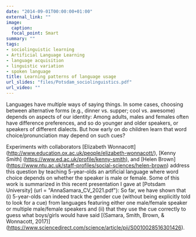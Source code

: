 ```yaml
---
date: "2014-09-01T00:00:00+01:00"
external_link: ""
image:
  caption:
  focal_point: Smart
summary: ""
tags:
- sociolinguistic learning
- Artificial Language Learning
- language acquisition
- linguistic variation
- spoken language
title: Learning patterns of language usage
url_slides: "files/Potsdam_sociolinguistics.pdf"
url_video: ""
---
```


Languages have multiple ways of saying things. In some cases, choosing between alternative forms (e.g., dinner vs. supper; cool vs. awesome) depends on aspects of our identity: Among adults, males and females often have difference preferences, and so do younger and older speakers, or speakers of different dialects. But how early on do children learn that word choice/pronunciation may depend on such cues?

Experiments with collaborators [Elizabeth Wonnacott] (http://www.education.ox.ac.uk/people/elizabeth-wonnacott/), [Kenny Smith] (https://www.ed.ac.uk/profile/kenny-smith), and [Helen Brown] (https://www.ntu.ac.uk/staff-profiles/social-sciences/helen-brown) address this question by teaching 5-year-olds an artificial language where word choice depends on whether the speaker is male or female. Some of this work is summarized in this recent presentation I gave at [Potsdam University] (url = "AnnaSamara_CV_2021.pdf"): So far, we have shown that (i) 5-year-olds can indeed track the gender cue (without being explicitly told to look for a cue) from languages featuring either one male/female speaker or multiple male/female speakers and (ii) that they use the cue correctly to guess what boys/girls would have said [(Samara, Smith, Brown, & Wonnacott, 2017)] (https://www.sciencedirect.com/science/article/pii/S0010028516301426).
